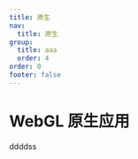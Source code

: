 ```yaml
---
title: 原生
nav:
  title: 原生
group:
  title: aaa
  order: 4
order: 0
footer: false
---
```


# WebGL 原生应用

ddddss
